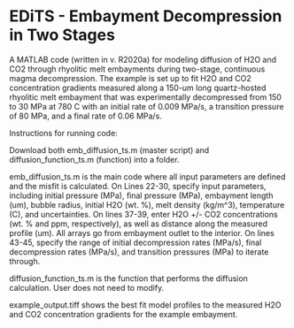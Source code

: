 # EDiTS - Embayment Decompression in Two Stages
A MATLAB code (written in v. R2020a) for modeling diffusion of H2O and CO2 through rhyolitic melt embayments during two-stage, continuous magma
decompression. The example is set up to fit H2O and CO2 concentration gradients measured along a 150-um long quartz-hosted rhyolitic melt embayment that
was experimentally decompressed from 150 to 30 MPa at 780 C with an initial rate of 0.009 MPa/s, a transition pressure of 80 MPa, and a final rate of 0.06 MPa/s.

Instructions for running code:

Download both emb_diffusion_ts.m (master script) and diffusion_function_ts.m (function) into a folder.

emb_diffusion_ts.m is the main code where all input parameters are defined and the misfit is calculated. On Lines 22-30, specify input parameters,
including initial pressure (MPa), final pressure (MPa), embayment length (um), bubble radius, initial H2O (wt. %), melt density (kg/m^3), temperature (C),
and uncertainties. On lines 37-39, enter H2O +/- CO2 concentrations (wt. % and ppm, respectively), as well as distance along the measured profile (um). All
arrays go from embayment outlet to the interior. On lines 43-45, specify the range of initial decompression rates (MPa/s), final decompression rates
(MPa/s), and transition pressures (MPa) to iterate through.

diffusion_function_ts.m is the function that performs the diffusion calculation. User does not need to modify.

example_output.tiff shows the best fit model profiles to the measured H2O and CO2 concentration gradients for the example embayment.

